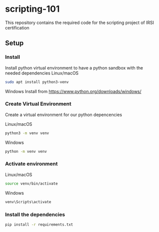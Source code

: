 # scripting-101

This repository contains the required code for the scripting project of IRSI certification

## Setup

### Install
Install python virtual environment to have a python sandbox with the needed dependencies
Linux/macOS
```bash
sudo apt install python3-venv
```
Windows
Install from https://www.python.org/downloads/windows/

### Create Virtual Environment
Create a virtual environment for our python depencencies

Linux/macOS
```bash
python3 -m venv venv
```

Windows
```bash
python -m venv venv
```
### Activate environment

Linux/macOS
```bash
source venv/bin/activate
```
Windows
```bash
venv\Scripts\activate
```

### Install the dependencies 

```bash
pip install -r requirements.txt
```

